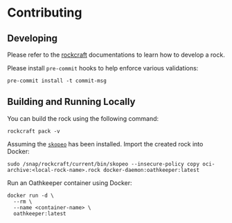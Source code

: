 # Contributing

## Developing

Please refer to
the [rockcraft](https://canonical-craft-parts.readthedocs-hosted.com/en/latest/reference/index.html)
documentations to learn how to develop a rock.

Please install `pre-commit` hooks to help enforce various validations:

```shell
pre-commit install -t commit-msg
```

## Building and Running Locally

You can build the rock using the following command:

```shell
rockcraft pack -v
```

Assuming the [`skopeo`](https://snapcraft.io/install/skopeo/ubuntu) has been
installed. Import the created rock into Docker:

```shell
sudo /snap/rockcraft/current/bin/skopeo --insecure-policy copy oci-archive:<local-rock-name>.rock docker-daemon:oathkeeper:latest
```

Run an Oathkeeper container using Docker:

```shell
docker run -d \
  --rm \
  --name <container-name> \
  oathkeeper:latest
```
